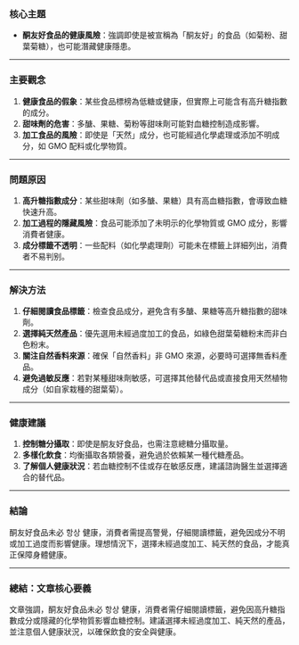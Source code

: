 ### 核心主題  
- **酮友好食品的健康風險**：強調即使是被宣稱為「酮友好」的食品（如菊粉、甜葉菊糖），也可能潛藏健康隱患。  

---

### 主要觀念  
1. **健康食品的假象**：某些食品標榜為低糖或健康，但實際上可能含有高升糖指數的成分。  
2. **甜味劑的危害**：多醣、果糖、菊粉等甜味劑可能對血糖控制造成影響。  
3. **加工食品的風險**：即使是「天然」成分，也可能經過化學處理或添加不明成分，如 GMO 配料或化學物質。  

---

### 問題原因  
1. **高升糖指數成分**：某些甜味劑（如多醣、果糖）具有高血糖指數，會導致血糖快速升高。  
2. **加工過程的隱藏風險**：食品可能添加了未明示的化學物質或 GMO 成分，影響消費者健康。  
3. **成分標籤不透明**：一些配料（如化學處理劑）可能未在標籤上詳細列出，消費者不易判别。  

---

### 解決方法  
1. **仔細閱讀食品標籤**：檢查食品成分，避免含有多醣、果糖等高升糖指數的甜味劑。  
2. **選擇純天然產品**：優先選用未經過度加工的食品，如綠色甜葉菊糖粉末而非白色粉末。  
3. **關注自然香料來源**：確保「自然香料」非 GMO 來源，必要時可選擇無香料產品。  
4. **避免過敏反應**：若對某種甜味劑敏感，可選擇其他替代品或直接食用天然植物成分（如自家栽種的甜葉菊）。  

---

### 健康建議  
1. **控制糖分攝取**：即使是酮友好食品，也需注意總糖分攝取量。  
2. **多樣化飲食**：均衡攝取各類營養，避免過於依賴某一種代糖產品。  
3. **了解個人健康狀況**：若血糖控制不佳或存在敏感反應，建議諮詢醫生並選擇適合的替代品。  

---

### 結論  
酮友好食品未必 항상 健康，消費者需提高警覺，仔細閱讀標籤，避免因成分不明或加工過度而影響健康。理想情況下，選擇未經過度加工、純天然的食品，才能真正保障身體健康。

---

### 總結：文章核心要義  
文章強調，酮友好食品未必 항상 健康，消費者需仔細閱讀標籤，避免因高升糖指數成分或隱藏的化學物質影響血糖控制。建議選擇未經過度加工、純天然的產品，並注意個人健康狀況，以確保飲食的安全與健康。